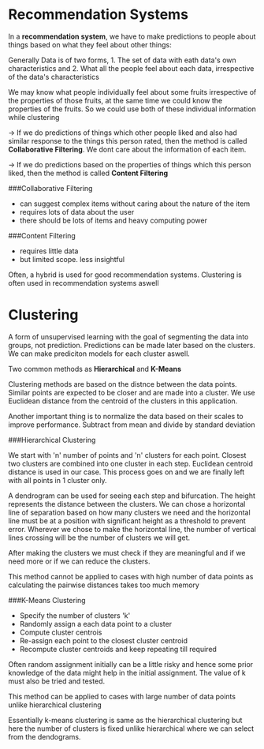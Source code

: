 # Recommendation Systems

In a **recommendation system**, we have to make predictions to people about things based on what they feel about other things: <br>

Generally Data is of two forms, 1. The set of data with eath data's own characteristics and 2. What all the people feel about each data, irrespective of the data's characteristics <br>

We may know what people individually feel about some fruits irrespective of the properties of those fruits, at the same time we could know the properties of the fruits. So we could use both of these individual information while clustering<br>

-> If we do predictions of things which other people liked and also had similar response to the things this person rated, then the method is called **Collaborative Filtering**. We dont care about the information of each item.<br>

-> If we do predictions based on the properties of things which this person liked, then the method is called **Content Filtering**<br>

###Collaborative Filtering
* can suggest complex items without caring about the nature of the item
* requires lots of data about the user
* there should be lots of items and heavy computing power

###Content Filtering
* requires little data
* but limited scope. less insightful

Often, a hybrid is used for good recommendation systems. Clustering is often used in recommendation systems aswell

# Clustering

A form of unsupervised learning with the goal of segmenting the data into groups, not prediction. Predictions can be made later based on the clusters. We can make prediciton models for each cluster aswell. <br>

Two common methods as **Hierarchical** and **K-Means** <br>

Clustering methods are based on the distnce between the data points. Similar points are expected to be closer and are made into a cluster. We use Euclidean distance from the centroid of the clusters in this application. <br>

Another important thing is to normalize the data based on their scales to improve performance. Subtract from mean and divide by standard deviation<br>

###Hierarchical Clustering

We start with 'n' number of points and 'n' clusters for each point. Closest two clusters are combined into one cluster in each step. Euclidean centroid distance is used in our case. This process goes on and we are finally left with all points in 1 cluster only.<br>

A dendrogram can be used for seeing each step and bifurcation. The height represents the distance between the clusters. We can chose a horizontal line of separation based on how many clusters we need and the horizontal line must be at a position with significant height as a threshold to prevent error. Wherever we chose to make the horizontal line, the number of vertical lines crossing will be the number of clusters we will get.<br>

After making the clusters we must check if they are meaningful and if we need more or if we can reduce the clusters.<br>

This method cannot be applied to cases with high number of data points as calculating the pairwise distances takes too much memory<br>

###K-Means Clustering

* Specify the number of clusters 'k'
* Randomly assign a each data point to a cluster
* Compute cluster centrois
* Re-assign each point to the closest cluster centroid
* Recompute cluster centroids and keep repeating till required

Often random assignment initially can be a little risky and hence some prior knowledge of the data might help in the initial assignment. The value of k must also be tried and tested.

This method can be applied to cases with large number of data points unlike hierarchical clustering<br>

Essentially k-means clustering is same as the hierarchical clustering but here the number of clusters is fixed unlike hierarchical where we can select from the dendograms. <br>